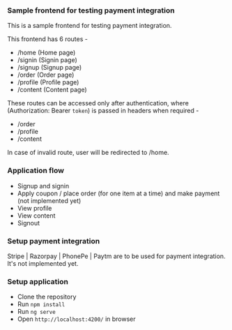 ### Sample frontend for testing payment integration

This is a sample frontend for testing payment integration.

This frontend has 6 routes -

- /home (Home page)
- /signin (Signin page)
- /signup (Signup page)
- /order (Order page)
- /profile (Profile page)
- /content (Content page)

These routes can be accessed only after authentication, where (Authorization: Bearer `token`) is passed in headers when required -

- /order
- /profile
- /content

In case of invalid route, user will be redirected to /home.

### Application flow

- Signup and signin
- Apply coupon / place order (for one item at a time) and make payment (not implemented yet)
- View profile
- View content
- Signout

### Setup payment integration

Stripe | Razorpay | PhonePe | Paytm are to be used for payment integration. It's not implemented yet.

### Setup application

- Clone the repository
- Run `npm install`
- Run `ng serve`
- Open `http://localhost:4200/` in browser
